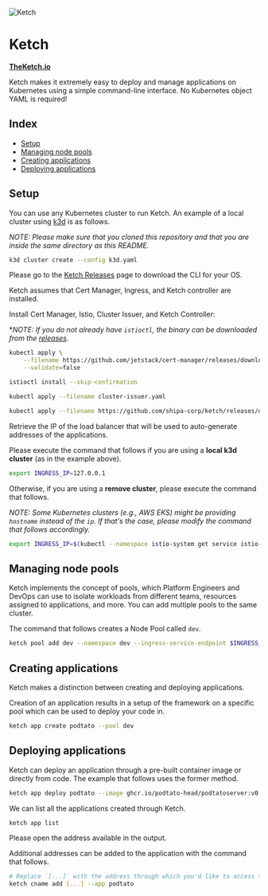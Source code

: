 ![Ketch](https://i.imgur.com/TVe46Dm.png)

# Ketch

**[TheKetch.io](https://theketch.io/)**

Ketch makes it extremely easy to deploy and manage applications on Kubernetes using a simple command-line interface. No Kubernetes object YAML is required!

## Index

* [Setup](#setup)
* [Managing node pools](#managing-node-pools)
* [Creating applications](#creating-applications)
* [Deploying applications](#deploying-applications)

## Setup

You can use any Kubernetes cluster to run Ketch. An example of a local cluster using [k3d](https://k3d.io/) is as follows.

*NOTE: Please make sure that you cloned this repository and that you are inside the same directory as this README.*

```bash
k3d cluster create --config k3d.yaml
```

Please go to the [Ketch Releases](https://github.com/shipa-corp/ketch/releases) page to download the CLI for your OS.

Ketch assumes that Cert Manager, Ingress, and Ketch controller are installed.

Install Cert Manager, Istio, Cluster Issuer, and Ketch Controller:

**NOTE: If you do not already have `istioctl`, the binary can be downloaded from the [releases](https://github.com/istio/istio/releases).*

```bash
kubectl apply \
    --filename https://github.com/jetstack/cert-manager/releases/download/v1.0.3/cert-manager.yaml \
    --validate=false

istioctl install --skip-confirmation

kubectl apply --filename cluster-issuer.yaml

kubectl apply --filename https://github.com/shipa-corp/ketch/releases/download/v0.2.1/ketch-controller.yaml
```

Retrieve the IP of the load balancer that will be used to auto-generate addresses of the applications.

Please execute the command that follows if you are using a **local k3d cluster** (as in the example above).

```bash
export INGRESS_IP=127.0.0.1
```

Otherwise, if you are using a **remove cluster**, please execute the command that follows.

*NOTE: Some Kubernetes clusters (e.g., AWS EKS) might be providing `hostname` instead of the `ip`. If that's the case, please modify the command that follows accordingly.*

```bash
export INGRESS_IP=$(kubectl --namespace istio-system get service istio-ingressgateway --output jsonpath="{.status.loadBalancer.ingress[0].ip}")
```

## Managing node pools

Ketch implements the concept of pools, which Platform Engineers and DevOps can use to isolate workloads from different teams, resources assigned to applications, and more. You can add multiple pools to the same cluster.

The command that follows creates a Node Pool called `dev`.

```bash
ketch pool add dev --namespace dev --ingress-service-endpoint $INGRESS_IP --ingress-type istio
```

## Creating applications

Ketch makes a distinction between creating and deploying applications.

Creation of an application results in a setup of the framework on a specific pool which can be used to deploy your code in.

```bash
ketch app create podtato --pool dev
```

## Deploying applications

Ketch can deploy an application through a pre-built container image or directly from code. The example that follows uses the former method.

```bash
ketch app deploy podtato --image ghcr.io/podtato-head/podtatoserver:v0.1.1
```

We can list all the applications created through Ketch.

```bash
ketch app list
```

Please open the address available in the output.

Additional addresses can be added to the application with the command that follows.

```bash
# Replace `[...]` with the address through which you'd like to access the application
ketch cname add [...] --app podtato
```
